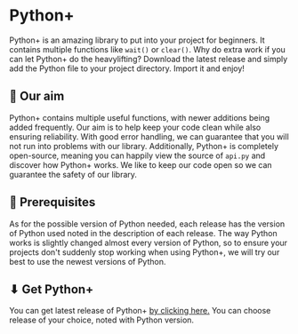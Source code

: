 # Python+
Python+ is an amazing library to put into your project for beginners. It contains multiple functions like `wait()` or `clear()`.
Why do extra work if you can let Python+ do the heavylifting? Download the latest release and simply add the Python file to your project directory. Import it and enjoy!

## 🎯 Our aim
Python+ contains multiple useful functions, with newer additions being added frequently. Our aim is to help keep your code clean while also ensuring reliability. With good error handling, we can guarantee that you will not run into problems with our library.
Additionally, Python+ is completely open-source, meaning you can happily view the source of `api.py` and discover how Python+ works.
We like to keep our code open so we can guarantee the safety of our library.

## 📃 Prerequisites
As for the possible version of Python needed, each release has the version of Python used noted in the description of each release.
The way Python works is slightly changed almost every version of Python, so to ensure your projects don't suddenly stop working when using Python+, we will try our best to use the newest versions of Python.

## ⬇ Get Python+
You can get latest release of Python+ <a href="https://github.com/meiesitt/PythonPlus/releases">by clicking here.</a> You can choose release of your choice, noted with Python version.
